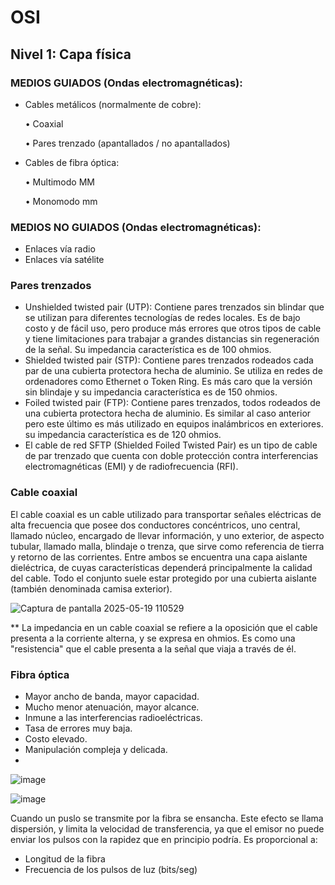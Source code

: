 # OSI

## Nivel 1: Capa física

### MEDIOS GUIADOS (Ondas electromagnéticas):
- Cables metálicos (normalmente de cobre):  

   • Coaxial

  • Pares trenzado (apantallados / no apantallados)
- Cables de fibra óptica:
  
    • Multimodo MM
  
    • Monomodo mm
### MEDIOS NO GUIADOS (Ondas electromagnéticas):
- Enlaces vía radio
- Enlaces vía satélite

### Pares trenzados

- Unshielded twisted pair (UTP): Contiene pares trenzados sin blindar que se utilizan para diferentes tecnologías de redes locales. Es de bajo costo y de fácil uso, pero produce más errores que otros tipos de cable y tiene limitaciones para trabajar a grandes distancias sin regeneración de la señal. Su impedancia característica es de 100 ohmios.
- Shielded twisted pair (STP): Contiene pares trenzados rodeados cada par de una cubierta protectora hecha de aluminio. Se utiliza en redes de ordenadores como Ethernet o Token Ring. Es más caro que la versión sin blindaje y su impedancia característica es de 150 ohmios.
- Foiled twisted pair (FTP): Contiene pares trenzados, todos rodeados de una cubierta protectora hecha de aluminio. Es similar al caso anterior pero este último es más utilizado en equipos inalámbricos en exteriores. su impedancia característica es de 120 ohmios.
- El cable de red SFTP (Shielded Foiled Twisted Pair) es un tipo de cable de par trenzado que cuenta con doble protección contra interferencias electromagnéticas (EMI) y de radiofrecuencia (RFI).

### Cable coaxial

El cable coaxial es un cable utilizado para transportar señales eléctricas de alta frecuencia que posee dos conductores concéntricos, uno central, llamado núcleo, encargado de llevar información, y uno exterior, de aspecto tubular, llamado malla, blindaje o trenza, que sirve como referencia de tierra y retorno de las corrientes. 
Entre ambos se encuentra una capa aislante dieléctrica, de cuyas características dependerá principalmente la calidad del cable. Todo el conjunto suele estar protegido por una cubierta aislante (también denominada camisa exterior).

![Captura de pantalla 2025-05-19 110529](https://github.com/user-attachments/assets/fbc2e6a1-a0b0-4055-bccf-8e0e0e557124)


** La impedancia en un cable coaxial se refiere a la oposición que el cable presenta a la corriente alterna, y se expresa en ohmios. Es como una "resistencia" que el cable presenta a la señal que viaja a través de él. 

### Fibra óptica

- Mayor ancho de banda, mayor capacidad.
- Mucho menor atenuación, mayor alcance.
- Inmune a las interferencias radioeléctricas.
- Tasa de errores muy baja.
- Costo elevado.
- Manipulación compleja y delicada.
- 
![image](https://github.com/user-attachments/assets/2d0737d2-a1de-4534-906a-861cd62d6310)

![image](https://github.com/user-attachments/assets/3d28f3c5-9ece-410d-aa48-0b78fc76cc9c)

Cuando un puslo se transmite por la fibra se ensancha. Este efecto se llama dispersión, y limita la velocidad de transferencia, ya que el emisor no puede enviar los pulsos con la rapidez que en principio podría.
Es proporcional a:
- Longitud de la fibra
- Frecuencia de los pulsos de luz (bits/seg)



